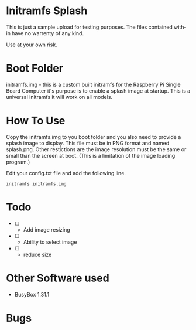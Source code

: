 # Initramfs Splash

This is just a sample upload for testing purposes. The files contained with-in have no warrenty of any kind.

Use at your own risk.


# Boot Folder

initramfs.img - this is a custom built initramfs for the Raspberry Pi Single Board Computer it's purpose is
to enable a splash image at startup.  This is a universal initramfs it will work on all models.

# How To Use

Copy the initramfs.img to you boot folder and you also need to provide a splash image to display. This file
must be in PNG format and named splash.png.  Other restictions are the image resolution must be the same or
small than the screen at boot.  (This is a limitation of the image loading program.)

Edit your config.txt file and add the following line.

`initramfs initramfs.img`


# Todo

* [ ] - Add image resizing
* [ ] - Ability to select image
* [ ] - reduce size

# Other Software used

* BusyBox 1.31.1 

# Bugs





